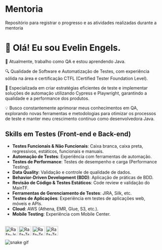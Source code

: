 # Mentoria
Repositório para registrar o progresso e as atividades realizadas durante a mentoria

# 👋 Olá! Eu sou Evelin Engels. 

🌱 Atualmente, trabalho como QA e estou aprendendo Java.

🔍 Qualidade de Software e Automatização de Testes, com experiência sólida na área e certificação CTFL (Certified Tester Foundation Level).

🚀 Especializada em criar estratégias eficientes de teste e implementar soluções de automação utilizando Cypress e Playwright, garantindo a qualidade e a performance dos produtos.

💡 Busco constantemente aprimorar meus conhecimentos em QA, explorando novas ferramentas e metodologias para otimizar os processos de teste e manter meu crescimento contínuo como desenvolvedora Java.

## Skills em Testes (Front-end e Back-end)

- **Testes Funcionais & Não Funcionais**: Caixa branca, caixa preta, regressivos, estáticos, funcionais e manuais.
- **Automação de Testes**: Experiência com ferramentas de automação.
- **Testes de Performance**: Testes de desempenho e carga (Performance Testing).
- **Data Quality**: Validação e controle de qualidade de dados.
- **Behavior-Driven Development (BDD)**: Aplicação de práticas de BDD.
- **Revisão de Código & Testes Estáticos**: Code review e validação do MainTF.
- **Ferramentas de Gerenciamento de Testes**: JIRA, Silk, etc.
- **Testes de Aplicações**: Experiência em testes de aplicações web, móveis e APIs.
- **Cloud**: AWS (Athena, EMR, Glue, S3, etc.).
- **Mobile Testing**: Experiência com Mobile Center.

<div style="display: inline_block"><br>
  <img align="center" alt="Rafa-Js" height="30" width="40" 
  <img src="https://cdn.jsdelivr.net/gh/devicons/devicon@latest/icons/cypressio/cypressio-plain.svg" />
  <img align="center" alt="Rafa-Ts" height="30" width="40" 
  <img src="https://cdn.jsdelivr.net/gh/devicons/devicon@latest/icons/java/java-original.svg" />
  <img align="center" alt="Rafa-Ts" height="30" width="40" 
  <img src="https://cdn.jsdelivr.net/gh/devicons/devicon@latest/icons/jira/jira-original.svg" />
  <img align="center" alt="Rafa-Ts" height="30" width="40" 
  <img src="https://cdn.jsdelivr.net/gh/devicons/devicon@latest/icons/amazonwebservices/amazonwebservices-original-wordmark.svg" />
    
</div>

![snake gif](https://github.com/EngelsEvelin/Mentoria/blob/output/github-contribution-grid-snake.gif)

